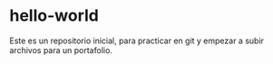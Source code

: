 # hello-world
Este es un repositorio inicial, para practicar en git y empezar a subir archivos para un portafolio.
